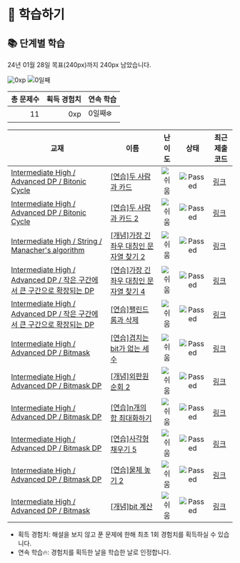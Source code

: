 # 📖 학습하기

## 📚 단계별 학습
24년 01월 28일 목표(240px)까지 240px 남았습니다.

![0xp](https://img.shields.io/badge/EXP-0xp-%235cb85c.svg?for-the-badge)
![0일째](https://img.shields.io/badge/연속학습-0일째-%23E34F26.svg?for-the-badge)

|총 문제수|획득 경험치|연속 학습|
|---:|---:|---|
11|0xp|0일째❄️|

|교재|이름|난이도|상태|최근 제출 코드|
|---|---|:---:|:---:|---|
|[Intermediate High / Advanced DP / Bitonic Cycle](https://www.codetree.ai/missions?missionId=9)|[[연습]두 사람과 카드](https://www.codetree.ai/missions/9/problems/two-people-and-cards)|![쉬움][easy]|![Passed][passed]|[링크](https://github.com/ParkSangsin/codetree-TILs/blob/main/240128/%EB%91%90%20%EC%82%AC%EB%9E%8C%EA%B3%BC%20%EC%B9%B4%EB%93%9C/two-people-and-cards.cpp)|
|[Intermediate High / Advanced DP / Bitonic Cycle](https://www.codetree.ai/missions?missionId=9)|[[연습]두 사람과 카드 2](https://www.codetree.ai/missions/9/problems/two-people-and-cards-2)|![쉬움][easy]|![Passed][passed]|[링크](https://github.com/ParkSangsin/codetree-TILs/blob/main/240128/%EB%91%90%20%EC%82%AC%EB%9E%8C%EA%B3%BC%20%EC%B9%B4%EB%93%9C%202/two-people-and-cards-2.cpp)|
|[Intermediate High / String / Manacher's algorithm](https://www.codetree.ai/missions?missionId=9)|[[개념]가장 긴 좌우 대칭인 문자열 찾기 2](https://www.codetree.ai/missions/9/problems/longest-palindrome-2)|![쉬움][easy]|![Passed][passed]|[링크](https://github.com/ParkSangsin/codetree-TILs/blob/main/240128/%EA%B0%80%EC%9E%A5%20%EA%B8%B4%20%EC%A2%8C%EC%9A%B0%20%EB%8C%80%EC%B9%AD%EC%9D%B8%20%EB%AC%B8%EC%9E%90%EC%97%B4%20%EC%B0%BE%EA%B8%B0%202/longest-palindrome-2.cpp)|
|[Intermediate High / Advanced DP / 작은 구간에서 큰 구간으로 확장되는 DP](https://www.codetree.ai/missions?missionId=9)|[[연습]가장 긴 좌우 대칭인 문자열 찾기 4](https://www.codetree.ai/missions/9/problems/longest-palindrome-4)|![쉬움][easy]|![Passed][passed]|[링크](https://github.com/ParkSangsin/codetree-TILs/blob/main/240128/%EA%B0%80%EC%9E%A5%20%EA%B8%B4%20%EC%A2%8C%EC%9A%B0%20%EB%8C%80%EC%B9%AD%EC%9D%B8%20%EB%AC%B8%EC%9E%90%EC%97%B4%20%EC%B0%BE%EA%B8%B0%204/longest-palindrome-4.cpp)|
|[Intermediate High / Advanced DP / 작은 구간에서 큰 구간으로 확장되는 DP](https://www.codetree.ai/missions?missionId=9)|[[연습]팰린드롬과 삭제](https://www.codetree.ai/missions/9/problems/palindrome-and-remove)|![쉬움][easy]|![Passed][passed]|[링크](https://github.com/ParkSangsin/codetree-TILs/blob/main/240128/%ED%8C%B0%EB%A6%B0%EB%93%9C%EB%A1%AC%EA%B3%BC%20%EC%82%AD%EC%A0%9C/palindrome-and-remove.cpp)|
|[Intermediate High / Advanced DP / Bitmask](https://www.codetree.ai/missions?missionId=9)|[[연습]겹치는 bit가 없는 세 수](https://www.codetree.ai/missions/9/problems/three-numbers-with-no-overlapping-bits)|![쉬움][easy]|![Passed][passed]|[링크](https://github.com/ParkSangsin/codetree-TILs/blob/main/240128/%EA%B2%B9%EC%B9%98%EB%8A%94%20bit%EA%B0%80%20%EC%97%86%EB%8A%94%20%EC%84%B8%20%EC%88%98/three-numbers-with-no-overlapping-bits.cpp)|
|[Intermediate High / Advanced DP / Bitmask DP](https://www.codetree.ai/missions?missionId=9)|[[개념]외판원 순회 2](https://www.codetree.ai/missions/9/problems/traveling-salesman-problem-2)|![쉬움][easy]|![Passed][passed]|[링크](https://github.com/ParkSangsin/codetree-TILs/blob/main/240128/%EC%99%B8%ED%8C%90%EC%9B%90%20%EC%88%9C%ED%9A%8C%202/traveling-salesman-problem-2.cpp)|
|[Intermediate High / Advanced DP / Bitmask DP](https://www.codetree.ai/missions?missionId=9)|[[연습]n개의 합 최대화하기](https://www.codetree.ai/missions/9/problems/maximize-n-sums)|![쉬움][easy]|![Passed][passed]|[링크](https://github.com/ParkSangsin/codetree-TILs/blob/main/240128/n%EA%B0%9C%EC%9D%98%20%ED%95%A9%20%EC%B5%9C%EB%8C%80%ED%99%94%ED%95%98%EA%B8%B0/maximize-n-sums.cpp)|
|[Intermediate High / Advanced DP / Bitmask DP](https://www.codetree.ai/missions?missionId=9)|[[연습]사각형 채우기 5](https://www.codetree.ai/missions/9/problems/rectangle-fill-5)|![쉬움][easy]|![Passed][passed]|[링크](https://github.com/ParkSangsin/codetree-TILs/blob/main/240128/%EC%82%AC%EA%B0%81%ED%98%95%20%EC%B1%84%EC%9A%B0%EA%B8%B0%205/rectangle-fill-5.cpp)|
|[Intermediate High / Advanced DP / Bitmask DP](https://www.codetree.ai/missions?missionId=9)|[[연습]물체 놓기 2](https://www.codetree.ai/missions/9/problems/place-object-2)|![쉬움][easy]|![Passed][passed]|[링크](https://github.com/ParkSangsin/codetree-TILs/blob/main/240128/%EB%AC%BC%EC%B2%B4%20%EB%86%93%EA%B8%B0%202/place-object-2.cpp)|
|[Intermediate High / Advanced DP / Bitmask](https://www.codetree.ai/missions?missionId=9)|[[개념]bit 계산](https://www.codetree.ai/missions/9/problems/bit-calculation)|![쉬움][easy]|![Passed][passed]|[링크](https://github.com/ParkSangsin/codetree-TILs/blob/main/240128/bit%20%EA%B3%84%EC%82%B0/bit-calculation.cpp)|


* 획득 경험치: 해설을 보지 않고 푼 문제에 한해 최초 1회 경험치를 획득하실 수 있습니다.
* 연속 학습🔥: 경험치를 획득한 날을 학습한 날로 인정합니다.










[b5]: https://img.shields.io/badge/Bronze_5-%235D3E31.svg
[b4]: https://img.shields.io/badge/Bronze_4-%235D3E31.svg
[b3]: https://img.shields.io/badge/Bronze_3-%235D3E31.svg
[b2]: https://img.shields.io/badge/Bronze_2-%235D3E31.svg
[b1]: https://img.shields.io/badge/Bronze_1-%235D3E31.svg
[s5]: https://img.shields.io/badge/Silver_5-%23394960.svg
[s4]: https://img.shields.io/badge/Silver_4-%23394960.svg
[s3]: https://img.shields.io/badge/Silver_3-%23394960.svg
[s2]: https://img.shields.io/badge/Silver_2-%23394960.svg
[s1]: https://img.shields.io/badge/Silver_1-%23394960.svg
[g5]: https://img.shields.io/badge/Gold_5-%23FFC433.svg
[g4]: https://img.shields.io/badge/Gold_4-%23FFC433.svg
[g3]: https://img.shields.io/badge/Gold_3-%23FFC433.svg
[g2]: https://img.shields.io/badge/Gold_2-%23FFC433.svg
[g1]: https://img.shields.io/badge/Gold_1-%23FFC433.svg
[p5]: https://img.shields.io/badge/Platinum_5-%2376DDD8.svg
[p4]: https://img.shields.io/badge/Platinum_4-%2376DDD8.svg
[p3]: https://img.shields.io/badge/Platinum_3-%2376DDD8.svg
[p2]: https://img.shields.io/badge/Platinum_2-%2376DDD8.svg
[p1]: https://img.shields.io/badge/Platinum_1-%2376DDD8.svg
[passed]: https://img.shields.io/badge/Passed-%23009D27.svg
[failed]: https://img.shields.io/badge/Failed-%23D24D57.svg
[easy]: https://img.shields.io/badge/쉬움-%235cb85c.svg?for-the-badge
[medium]: https://img.shields.io/badge/보통-%23FFC433.svg?for-the-badge
[hard]: https://img.shields.io/badge/어려움-%23D24D57.svg?for-the-badge